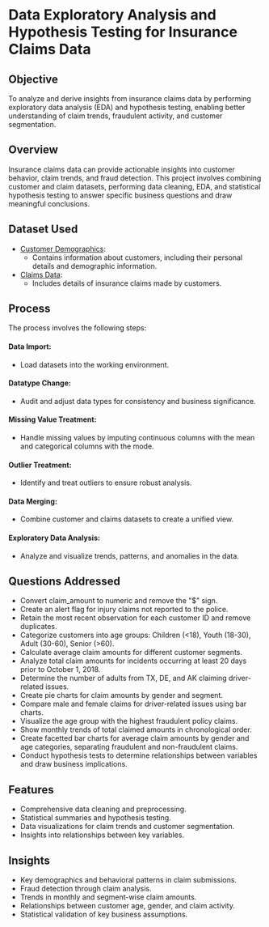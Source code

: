 # Data Exploratory Analysis and Hypothesis Testing for Insurance Claims Data
## Objective
To analyze and derive insights from insurance claims data by performing exploratory data analysis (EDA) and hypothesis testing, enabling better understanding of claim trends, fraudulent activity, and customer segmentation.
## Overview
Insurance claims data can provide actionable insights into customer behavior, claim trends, and fraud detection. This project involves combining customer and claim datasets, performing data cleaning, EDA, and statistical hypothesis testing to answer specific business questions and draw meaningful conclusions.
## Dataset Used
- <a href="https://github.com/SourabhaSekharRout/Data-Exploratory-Analysis-and-Hypothesis-Testing-for-Insurance-Claims-Data/blob/main/cust_demographics.csv">Customer Demographics</a>:
  - Contains information about customers, including their personal details and demographic information.
- <a href="https://github.com/SourabhaSekharRout/Data-Exploratory-Analysis-and-Hypothesis-Testing-for-Insurance-Claims-Data/blob/main/claims.csv">Claims Data</a>:
  - Includes details of insurance claims made by customers.
## Process
The process involves the following steps:
#### Data Import: 
- Load datasets into the working environment.
#### Datatype Change: 
- Audit and adjust data types for consistency and business significance.
#### Missing Value Treatment: 
- Handle missing values by imputing continuous columns with the mean and categorical columns with the mode.
#### Outlier Treatment: 
- Identify and treat outliers to ensure robust analysis.
#### Data Merging: 
- Combine customer and claims datasets to create a unified view.
#### Exploratory Data Analysis: 
- Analyze and visualize trends, patterns, and anomalies in the data.
## Questions Addressed
- Convert claim_amount to numeric and remove the "$" sign.
- Create an alert flag for injury claims not reported to the police.
- Retain the most recent observation for each customer ID and remove duplicates.
- Categorize customers into age groups: Children (<18), Youth (18-30), Adult (30-60), Senior (>60).
- Calculate average claim amounts for different customer segments.
- Analyze total claim amounts for incidents occurring at least 20 days prior to October 1, 2018.
- Determine the number of adults from TX, DE, and AK claiming driver-related issues.
- Create pie charts for claim amounts by gender and segment.
- Compare male and female claims for driver-related issues using bar charts.
- Visualize the age group with the highest fraudulent policy claims.
- Show monthly trends of total claimed amounts in chronological order.
- Create facetted bar charts for average claim amounts by gender and age categories, separating fraudulent and non-fraudulent claims.
- Conduct hypothesis tests to determine relationships between variables and draw business implications.
## Features
- Comprehensive data cleaning and preprocessing.
- Statistical summaries and hypothesis testing.
- Data visualizations for claim trends and customer segmentation.
- Insights into relationships between key variables.
## Insights
- Key demographics and behavioral patterns in claim submissions.
- Fraud detection through claim analysis.
- Trends in monthly and segment-wise claim amounts.
- Relationships between customer age, gender, and claim activity.
- Statistical validation of key business assumptions.
